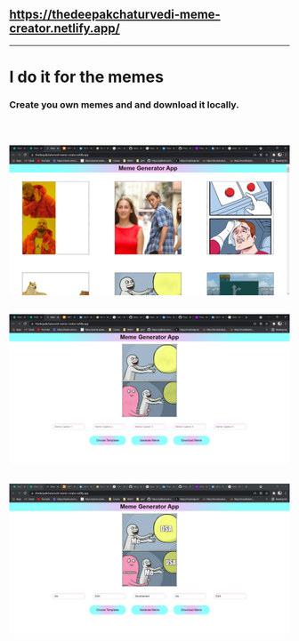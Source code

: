 ## <a href="https://thedeepakchaturvedi-meme-creator.netlify.app/">https://thedeepakchaturvedi-meme-creator.netlify.app/</a>

---

# <b>I do it for the memes</b>

### Create you own memes and and download it locally.

<br>

## <img src="public/meme-creator1.PNG"/>

## <img src="public/meme-creator2.PNG"/>

## <img src="public/meme-creator3.PNG"/>
